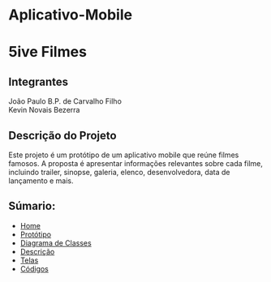 # Aplicativo-Mobile

<h1>5ive Filmes</h1>

<h2>Integrantes</h2>
<p>João Paulo B.P. de Carvalho Filho <br>
  Kevin Novais Bezerra
</p>

 <h2>Descrição do Projeto</h2>
<p>
 Este projeto é um protótipo de um aplicativo mobile que reúne filmes famosos. A proposta é apresentar informações relevantes sobre cada filme, incluindo trailer, sinopse, galeria, elenco, desenvolvedora, data de lançamento e mais.
</p>

## Súmario:
- [Home](https://github.com/Kevin-N-Bezerra/Aplicativo-Mobile/wiki)
- [Protótipo](https://github.com/Kevin-N-Bezerra/Aplicativo-Mobile/wiki/Prot%C3%B3tipo)
- [Diagrama de Classes](https://github.com/Kevin-N-Bezerra/Aplicativo-Mobile/wiki/2.-Diagrama-de-Classes)
- [Descrição](https://github.com/Kevin-N-Bezerra/Aplicativo-Mobile/wiki/3.-Descri%C3%A7%C3%A3o)
- [Telas](https://github.com/Kevin-N-Bezerra/Aplicativo-Mobile/wiki/4.-Telas)
- [Códigos](https://github.com/Kevin-N-Bezerra/Aplicativo-Mobile/wiki/5.-C%C3%B3digos)
